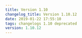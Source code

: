 ```yaml
---
title: Version 1.10
changelog_title: Version 1.10.12
date: 2019-01-22 17:55:10 
tags: changelogs 1.10 deprecated
version: 1.10.12
---
```

<script src="https://gist.github.com/spinnaker-release/8c6e6abe2a0016b823b900523e82cba1.js"/>